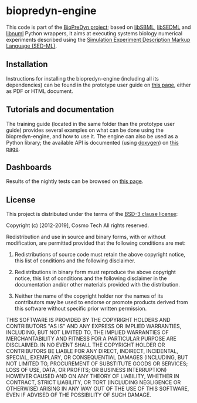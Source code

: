 # biopredyn-engine
This code is part of the [BioPreDyn project](http://www.biopredyn.eu/); based
on [libSBML](http://sbml.org/Software/libSBML),
[libSEDML](https://github.com/fbergmann/libSEDML) and
[libnuml](https://code.google.com/p/numl/) Python wrappers, it aims at
executing systems biology numerical experiments described using the
[Simulation Experiment Description Markup Language (SED-ML)](http://sed-ml.org/).

## Installation
Instructions for installing the biopredyn-engine (including all its
dependencies) can be found in the prototype user guide on
[this page](https://thecosmocompany.com/BioPreDyn-doc/), either as PDF or HTML
document.

## Tutorials and documentation
The training guide (located in the same folder than the prototype user guide)
provides several examples on what can be done using the biopredyn-engine, and
how to use it.
The engine can also be used as a Python library; the available API is documented
(using [doxygen](http://www.stack.nl/~dimitri/doxygen/)) on
[this page](https://thecosmocompany.com/BioPreDyn-doxygen/).

## Dashboards
Results of the nightly tests can be browsed on [this page](https://thecosmocompany.com/CDash/index.php?project=BioPreDyn).

## License
This project is distributed under the terms of the
[BSD-3 clause license](http://opensource.org/licenses/BSD-3-Clause):

Copyright (c) [2012-2019], Cosmo Tech
All rights reserved.

Redistribution and use in source and binary forms, with or without modification,
are permitted provided that the following conditions are met:

1. Redistributions of source code must retain the above copyright notice, this
list of conditions and the following disclaimer.

2. Redistributions in binary form must reproduce the above copyright notice,
this list of conditions and the following disclaimer in the documentation and/or
other materials provided with the distribution.

3. Neither the name of the copyright holder nor the names of its contributors
may be used to endorse or promote products derived from this software without
specific prior written permission.

THIS SOFTWARE IS PROVIDED BY THE COPYRIGHT HOLDERS AND CONTRIBUTORS "AS IS" AND
ANY EXPRESS OR IMPLIED WARRANTIES, INCLUDING, BUT NOT LIMITED TO, THE IMPLIED
WARRANTIES OF MERCHANTABILITY AND FITNESS FOR A PARTICULAR PURPOSE ARE
DISCLAIMED. IN NO EVENT SHALL THE COPYRIGHT HOLDER OR CONTRIBUTORS BE LIABLE FOR
ANY DIRECT, INDIRECT, INCIDENTAL, SPECIAL, EXEMPLARY, OR CONSEQUENTIAL DAMAGES
(INCLUDING, BUT NOT LIMITED TO, PROCUREMENT OF SUBSTITUTE GOODS OR SERVICES;
LOSS OF USE, DATA, OR PROFITS; OR BUSINESS INTERRUPTION) HOWEVER CAUSED AND ON
ANY THEORY OF LIABILITY, WHETHER IN CONTRACT, STRICT LIABILITY, OR TORT
(INCLUDING NEGLIGENCE OR OTHERWISE) ARISING IN ANY WAY OUT OF THE USE OF THIS
SOFTWARE, EVEN IF ADVISED OF THE POSSIBILITY OF SUCH DAMAGE.
